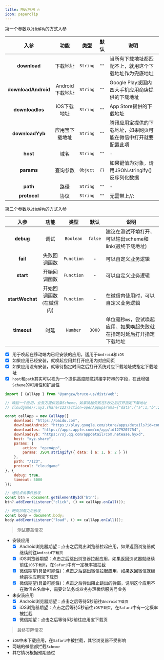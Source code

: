 ```yaml
---
title: 唤起应用 🔥
icon: paperclip
---
```


第一个参数以`对象解构`的方式入参

入参|功能|类型|默认|说明
:-:|:-:|:-:|:-:|-
**download**|下载地址|`String`|`""`|当所有下载地址都匹配不上，就用这个下载地址作为兜底地址
**downloadAndroid**|Android下载地址|`String`|`""`|Google Play或国内四大手机应用商店提供的下载地址
**downloadIos**|iOS下载地址|`String`|`""`|App Store提供的下载地址
**downloadYyb**|应用宝下载地址|`String`|`""`|腾讯应用宝提供的下载地址，如果网页可能在微信中打开就要配置此项
**host**|域名|`String`|`""`|-
**params**|查询参数|`Object`|`{}`|如果键值为对象，请用JSON.stringify()反序列化数据
**path**|路径|`String`|`""`|-
**protocol**|协议|`String`|`""`|无需带上//:

第二个参数以`对象解构`的方式入参

入参|功能|类型|默认|说明
:-:|:-:|:-:|:-:|-
**debug**|调试|`Boolean`|`false`|建议在测试环境打开，可以输出scheme和link(最终下载地址)
**fail**|失败回调函数|`Function`|-|可以自定义业务逻辑
**start**|开始回调函数|`Function`|-|可以自定义业务逻辑
**startWechat**|开始回调函数(在微信内)|`Function`|-|在微信内使用时，可以自定义业务逻辑
**timeout**|时延|`Number`|`3000`|单位毫秒`ms`，尝试唤起应用，如果唤起失败就在指定时延后打开指定下载地址

- [x] 用于唤起在移动端内已经安装的应用，适用于`Android`和`iOS`
- [x] 如果应用已经安装，就唤起应用并打开应用内对应网页
- [x] 如果应用没有安装，就等待指定时间之后打开系统对应下载地址或指定下载地址
- [x] `host`和`path`其实可以视为一个提供高度随意拼接字符串的字段，在此增强`Scheme`的可用性和扩展性

```js
import { CallApp } from "@yangzw/bruce-us/dist/web";

// 唤起一个应用，业务方提供这条Scheme，如果唤起失败在5秒之后打开指定下载地址
// cloudgame//:xyz.share/123?action=openApp&params={"data":{"a":1,"b":2}}

const callApp = new CallApp({
	download: "https://baidu.com",
	downloadAndroid: "https://play.google.com/store/apps/details?id=com.netease.ko&hl=zh&gl=cn",
	downloadIos: "https://apps.apple.com/cn/app/id1279207754",
	downloadYyb: "https://sj.qq.com/appdetail/com.netease.hyxd",
	host: "xyz.share",
	params: {
		action: "openApp",
		params: JSON.stringify({ data: { a: 1, b: 2 } })
	},
	path: "/123",
	protocol: "cloudgame"
}, {
	debug: true,
	timeout: 5000
});

// 通过点击事件触发
const btn = document.getElementById("btn");
btn?.addEventListener("click", () => callApp.onCall());

// 网页加载之后触发
const body = document.body;
body.addEventListener("load", () => callApp.onCall());
```

> 测试覆盖情况

- 安装应用
	- [x] Android浏览器期望：点击之后跳出浏览器拉起应用，如果返回浏览器就继续前往`Android下载页`
	- [x] iOS浏览器期望：点击之后跳出浏览器拉起应用，如果返回浏览器就继续前往`iOS下载页`，在`Safari`中有一定概率被拦截
	- [x] 微信期望(具备可能性)：点击之后跳出微信拉起应用，如果返回微信就继续前往应用宝下载页
	- [x] 微信期望(具备可能性)：点击之后弹出阻止跳出的弹窗，说明这个应用不在微信白名单中，需要让法务或业务办理微信服务号业务
- 未安装应用
	- [x] Android浏览器期望：点击之后等待5秒前往`Android下载页`
	- [x] iOS浏览器期望：点击之后等待5秒前往`iOS下载页`，在`Safari`中有一定概率被拦截
	- [x] 微信期望：点击之后等待5秒前往应用宝下载页

> 最终实际情况

- `iOS`中未下载应用，在`Safari`中被拦截，其它浏览器不受影响
- 两端的微信都拦截`Scheme`
- 其它情况根据预期通过